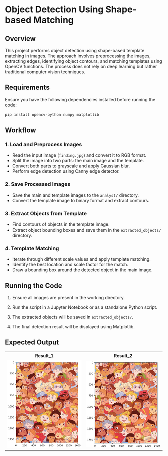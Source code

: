 # Object Detection Using Shape-based Matching

## Overview
This project performs object detection using shape-based template matching in images. The approach involves preprocessing the images, extracting edges, identifying object contours, and matching templates using OpenCV functions. The process does not rely on deep learning but rather traditional computer vision techniques.

## Requirements
Ensure you have the following dependencies installed before running the code:
```bash
pip install opencv-python numpy matplotlib
```

## Workflow
### 1. Load and Preprocess Images
- Read the input image (`finding.jpg`) and convert it to RGB format.
- Split the image into two parts: the main image and the template.
- Convert both parts to grayscale and apply Gaussian blur.
- Perform edge detection using Canny edge detector.

### 2. Save Processed Images
- Save the main and template images to the `analyst/` directory.
- Convert the template image to binary format and extract contours.

### 3. Extract Objects from Template
- Find contours of objects in the template image.
- Extract object bounding boxes and save them in the `extracted_objects/` directory.

### 4. Template Matching
- Iterate through different scale values and apply template matching.
- Identify the best location and scale factor for the match.
- Draw a bounding box around the detected object in the main image.

## Running the Code
1. Ensure all images are present in the working directory.

2. Run the script in a Jupyter Notebook or as a standalone Python script.

3. The extracted objects will be saved in `extracted_objects/`.

4. The final detection result will be displayed using Matplotlib.

## Expected Output

<table>
  <tr>
    <th>Result_1</th>
    <th>Result_2</th>
  </tr>
  <tr>
    <td><img src="output_1.png" width="300"></td>
    <td><img src="output_2.png" width="300"></td>
  </tr>
</table>
